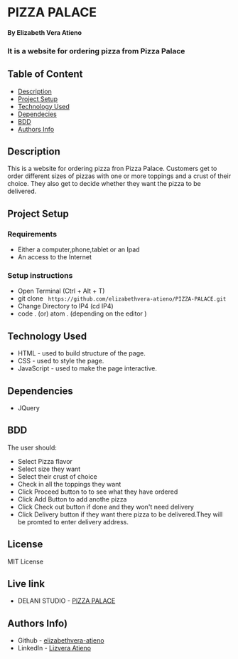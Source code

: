 # PIZZA PALACE
#### By Elizabeth Vera Atieno
### It is a website for ordering pizza from Pizza Palace
## Table of Content
 + [Description](#description)
 + [Project Setup](#Projectsetup)
 + [Technology Used](#technology-used)
 + [Dependecies](#Dependencies)
 + [BDD](#BDD)
 + [Authors Info](#author-Info)
## Description
 <p>This is a website for ordering pizza fron Pizza Palace.  Customers get to order different sizes of pizzas with one or more toppings and a crust of their choice. They also get to decide whether they want the pizza to be delivered.</p>

## Project Setup
### Requirements
 * Either a computer,phone,tablet or an Ipad
 * An access to the Internet
### Setup instructions
 * Open Terminal (Ctrl + Alt + T)
 * git clone ``` https://github.com/elizabethvera-atieno/PIZZA-PALACE.git```    
 * Change Directory to IP4 (cd IP4)  
 * code . (or) atom . (depending on the editor )
## Technology Used
 * HTML - used to build structure of the page.
 * CSS - used to style the page.
 * JavaScript - used to make the page interactive.
## Dependencies
 * JQuery
## BDD
 The user should:                                        
 * Select Pizza flavor 
 * Select size they want
 * Select their crust of choice
 * Check in all the toppings they want 
 * Click Proceed button to to see what they   have ordered
 * Click Add Button to add anothe pizza
 * Click Check out button if done and they won't need delivery
 * Click Delivery button if they want there pizza to be delivered.They will be promted to enter delivery address.                                                  
 ## License
 MIT License
## Live link
* DELANI STUDIO - [PIZZA PALACE](https://elizabethvera-atieno.github.io/PIZZA-PALACE/)

## Authors Info)
 * Github - [elizabethvera-atieno](https://github.com/elizabethvera-atieno)
* LinkedIn - [Lizvera Atieno](https://www.linkedin.com/in/lizvera-atieno-1590b322b/)